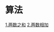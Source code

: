 # 算法

[1.两数之和](/app/src/main/java/com/ryan/algorithm/twosum/两数之和.md)
[2.两数相加](/app/src/main/java/com/ryan/algorithm/twoadd/两数相加.md)